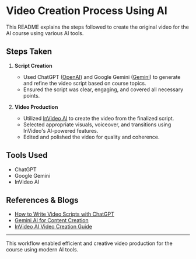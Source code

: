 # Video Creation Process Using AI

This README explains the steps followed to create the original video for the AI course using various AI tools.

## Steps Taken

1. **Script Creation**

   - Used ChatGPT ([OpenAI](https://chat.openai.com/)) and Google Gemini ([Gemini](https://gemini.google.com/)) to generate and refine the video script based on course topics.
   - Ensured the script was clear, engaging, and covered all necessary points.

2. **Video Production**
   - Utilized [InVideo AI](https://invideo.io/) to create the video from the finalized script.
   - Selected appropriate visuals, voiceover, and transitions using InVideo's AI-powered features.
   - Edited and polished the video for quality and coherence.

## Tools Used

- ChatGPT
- Google Gemini
- InVideo AI

## References & Blogs

- [How to Write Video Scripts with ChatGPT](https://blog.openai.com/chatgpt-for-video-scripts)
- [Gemini AI for Content Creation](https://blog.google/technology/ai/google-gemini-education/)
- [InVideo AI Video Creation Guide](https://blog.invideo.io/ai-video-creation)

---

This workflow enabled efficient and creative video production for the course using modern AI tools.
